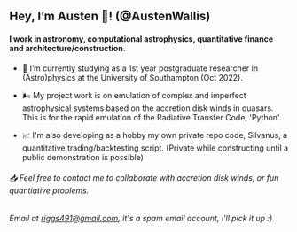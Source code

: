 ## Hey, I’m Austen 🖖! (@AustenWallis)

#### I work in astronomy, computational astrophysics, quantitative finance and architecture/construction. 

- 📖 I’m currently studying as a 1st year postgraduate researcher in (Astro)physics at the University of Southampton (Oct 2022).

- 🌬️ My project work is on emulation of complex and imperfect astrophysical systems based on the accretion disk winds in quasars. This is for the rapid emulation of the Radiative Transfer Code, 'Python'. 

- 📈 I'm also developing as a hobby my own private repo code, Silvanus, a quantitative trading/backtesting script. (Private while constructing until a public demonstration is possible)

###### 📥 Feel free to contact me to collaborate with accretion disk winds, or fun quantiative problems.
###### Email at riggs491@gmail.com, it's a spam email account, i'll pick it up :)

<!---
AustenWallis/AustenWallis is a ✨ special ✨ repository because its `README.md` (this file) appears on your GitHub profile.
You can click the Preview link to take a look at your changes.
--->
